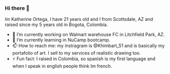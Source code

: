 ### Hi there 👋

Im Katherine Ortega, I have 21 years old and I from Scottsdale, AZ and raised since my 5 years old in Bogota, Colombia.

- 🔭 I’m currently working on Walmart warehouse FC in Litchfield Park, AZ.
- 🌱 I’m currently learning in NuCamp bootcamp.
- 📫 How to reach me: my instragram is @Khimbart_51 and is basically my portafolio of art. I sell to my services of realistic drawing too.
- ⚡ Fun fact: I raised in Colombia, so spanish is my first language and when I speak in english people think Im french.
